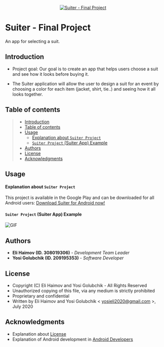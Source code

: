 <p align="center">
   <a href="https://github.com/elihaimov1992/Suiter-Final-Project">
   <img src="https://github.com/elihaimov1992/Suiter-Final-Project/blob/master/Pictures%20to%20README/logo_small.png" title="Suiter - Final Project" alt="Suiter - Final Project">
</a>
   </p>

# Suiter - Final Project

An app for selecting a suit.

## Introduction

 * Project goal: Our goal is to create an app that helps users choose a suit and see how it looks before buying it.

 * The Suiter application will allow the user to design a suit for an event by choosing a color for each item (jacket, shirt, tie..) and seeing how it all looks together.


## Table of contents

> * [Introduction](#introduction)
> * [Table of contents](#table-of-contents)
> * [Usage](#usage)
>   * [Explanation about ` Suiter Project `](#explanation-about-suiter-project)
>   * [` Suiter Project ` (Suiter App) Example](#suiter-project-suiter-app-example)
> * [Authors](#authors)
> * [License](#license)
> * [Acknowledgments](#acknowledgments)


## Usage

#### Explanation about ` Suiter Project `

This project is available in the Google Play and can be downloaded for all Android users:
[Download Suiter for Android now!](https://play.google.com/store/apps/details?id=com.suiter.suiterprototype)


#### ` Suiter Project ` (Suiter App) Example

![GIF](https://github.com/elihaimov1992/Suiter-Final-Project/blob/master/Pictures%20to%20README/AndroidPictures/suiter_video_gif_1.gif)


## Authors

* **Eli Haimov (ID. 308019306)** - *Development Team Leader*
* **Yosi Golubchik (ID. 209195353)** - *Software Developer*


## License

* Copyright (C) Eli Haimov and Yosi Golubchik - All Rights Reserved
* Unauthorized copying of this file, via any medium is strictly prohibited
* Proprietary and confidential
* Written by Eli Haimov and Yosi Golubchik < yosieli2020@gmail.com >, July 2020


## Acknowledgments

* Explanation about [License](https://softwareengineering.stackexchange.com/questions/68134/best-existing-license-for-closed-source-code)
* Explanation of Android development in [Android Developers](https://developer.android.com/)
